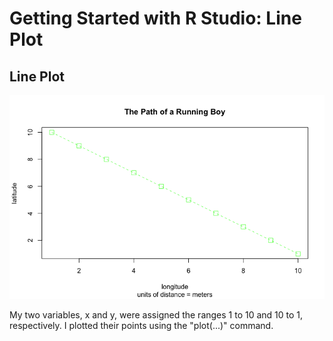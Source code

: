 # Getting Started with R Studio: Line Plot

## Line Plot

![](running_boy.png)

My two variables, x and y, were assigned the ranges 1 to 10 and 10 to 1, respectively. I plotted their points using the "plot(...)" command.
